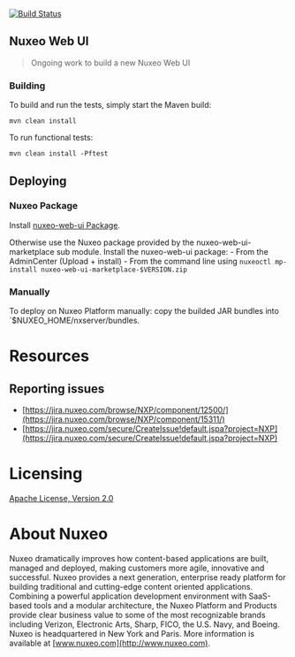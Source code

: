 [![Build Status](https://qa.nuxeo.org/jenkins/buildStatus/icon?job=master/plugins_nuxeo-web-ui-master-master)](https://qa.nuxeo.org/jenkins/job/master/plugins_nuxeo-web-ui-master-master)
## Nuxeo Web UI

> Ongoing work to build a new Nuxeo Web UI

### Building

To build and run the tests, simply start the Maven build:

    mvn clean install

To run functional tests:

    mvn clean install -Pftest

## Deploying

### Nuxeo Package

Install [nuxeo-web-ui Package](https://connect.nuxeo.com/nuxeo/site/marketplace/package/nuxeo-web-ui).

Otherwise use the Nuxeo package provided by the nuxeo-web-ui-marketplace sub module.
Install the nuxeo-web-ui package:
      - From the AdminCenter (Upload + install)
      - From the command line using `nuxeoctl mp-install nuxeo-web-ui-marketplace-$VERSION.zip`

### Manually

To deploy on Nuxeo Platform manually: copy the builded JAR bundles into `$NUXEO_HOME/nxserver/bundles.

# Resources

## Reporting issues

- [https://jira.nuxeo.com/browse/NXP/component/12500/](https://jira.nuxeo.com/browse/NXP/component/15311/)
- [https://jira.nuxeo.com/secure/CreateIssue!default.jspa?project=NXP](https://jira.nuxeo.com/secure/CreateIssue!default.jspa?project=NXP)

# Licensing

[Apache License, Version 2.0](http://www.apache.org/licenses/LICENSE-2.0.html)

# About Nuxeo

Nuxeo dramatically improves how content-based applications are built, managed and deployed, making customers more agile, innovative and successful. Nuxeo provides a next generation, enterprise ready platform for building traditional and cutting-edge content oriented applications. Combining a powerful application development environment with
SaaS-based tools and a modular architecture, the Nuxeo Platform and Products provide clear business value to some of the most recognizable brands including Verizon, Electronic Arts, Sharp, FICO, the U.S. Navy, and Boeing. Nuxeo is headquartered in New York and Paris.
More information is available at [www.nuxeo.com](http://www.nuxeo.com).
